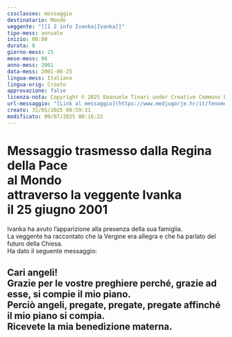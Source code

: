 ```yaml
---
cssclasses: messaggio
destinatario: Mondo
veggente: "[[1 2 info Ivanka|Ivanka]]"
tipo-mess: annuale
inizio: 00:00
durata: 0
giorno-mess: 25
mese-mess: 06
anno-mess: 2001
data-mess: 2001-06-25
lingua-mess: Italiano
lingua-orig: Croato
approvazione: false
licenza-nota: Copyright © 2025 Emanuele Tinari under Creative Commons BY-NC-SA 4.0 https://creativecommons.org/licenses/by-nc-sa/4.0/
url-messaggio: "[Link al messaggio](https://www.medjugorje.hr/it/fenomeno-di-medjugorje/apparizioni-annuali/)"
creato: 31/05/2025 00:59:31
modificato: 09/07/2025 00:16:22
---
```


# Messaggio trasmesso dalla Regina della Pace<br>al Mondo<br>attraverso la veggente Ivanka<br>il 25 giugno 2001

Ivanka ha avuto l’apparizione alla presenza della sua famiglia.<br>La veggente ha raccontato che la Vergine era allegra e che ha parlato del futuro della Chiesa.<br>Ha dato il seguente messaggio:
## Cari angeli!<br>Grazie per le vostre preghiere perché, grazie ad esse, si compie il mio piano.<br>Perciò angeli, pregate, pregate, pregate affinché il mio piano si compia.<br>Ricevete la mia benedizione materna.

